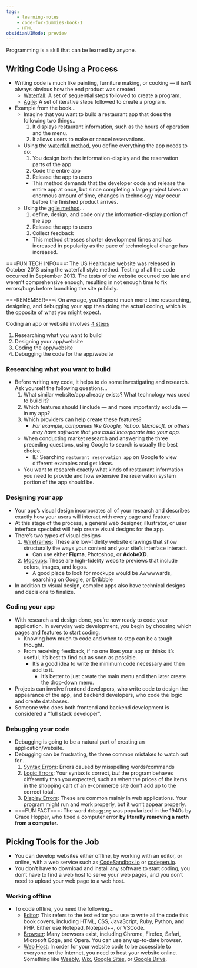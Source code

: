 ```yaml
---
tags:
    - learning-notes
	- code-for-dummies-book-1
	- HTML
obsidianUIMode: preview
---
```

Programming is a skill that can be learned by anyone.

## Writing Code Using a Process
* Writing code is much like painting, furniture making, or cooking — it isn’t always obvious how the end product was created.
	* <u>Waterfall</u>: A set of sequential steps followed to create a program.
	* <u>Agile</u>: A set of iterative steps followed to create a program.
* Example from the book…
	*  Imagine that you want to build a restaurant app that does the following two things..
		1. It displays restaurant information, such as the hours of operation and the menu.
		2. It allows users to make or cancel reservations.
	* Using the <u>waterfall method</u>, you define everything the app needs to do:
		1. You design both the information-display and the reservation parts of the app
		2. Code the entire app
		3. Release the app to users
		* This method demands that the developer code and release the entire app at once, but since completing a large project takes an enormous amount of time, changes in technology may occur before the finished product arrives.
	* Using the <u>agile method</u>…
		1. define, design, and code only the information-display portion of the app
		2. Release the app to users
		3. Collect feedback
		* This method stresses shorter development times and has increased in popularity as the pace of technological change has increased.

===FUN TECH INFO===: The US Healthcare website was released in October 2013 using the waterfall style method. Testing of all the code occurred in September 2013. The tests of the website occurred too late and weren’t comprehensive enough, resulting in not enough time to fix errors/bugs before launching the site publicly.

===REMEMBER===: On average, you’ll spend much more time researching, designing, and debugging your app than doing the actual coding, which is the opposite of what you might expect.

Coding an app or website involves <u>4 steps</u>
1. Researching what you want to build
2. Designing your app/website
3. Coding the app/website
4. Debugging the code for the app/website

### Researching what you want to build
* Before writing any code, it helps to do some investigating and research. Ask yourself the following questions…
	1. What similar website/app already exists? What technology was used to build it?
	2. Which features should I include — and more importantly exclude — in my app?
	3. Which providers can help create these features?
		* *For example, companies like Google, Yahoo, Microsoft, or others may have software that you could incorporate into your app.*
	* When conducting market research and answering the three preceding questions, using Google to search is usually the best choice.
		* IE: Searching `resturant reservation app` on Google to view different examples and get ideas.
	* You want to research exactly what kinds of restaurant information you need to provide and how extensive the reservation system portion of the app should be.

### Designing your app
* Your app’s visual design incorporates all of your research and describes exactly how your users will interact with every page and feature.
* At this stage of the process, a general web designer, illustrator, or user interface specialist will help create visual designs for the app.
* There’s two types of visual designs
	1. <u>Wireframes</u>: These are low-fidelity website drawings that show structurally the ways your content and your site’s interface interact.
		* Can use either **Figma**, Photoshop, or **AdobeXD**.
	2. <u>Mockups</u>: These are high-fidelity website previews that include colors, images, and logos.
		* A good place to look for mockups would be Awwwwards, searching on Google, or Dribbble
* In addition to visual design, complex apps also have technical designs and decisions to finalize.

### Coding your app
* With research and design done, you’re now ready to code your application. In everyday web development, you begin by choosing which pages and features to start coding.
	* Knowing how much to code and when to stop can be a tough thought.
	* From receiving feedback, if no one likes your app or thinks it’s useful, it’s best to find out as soon as possible.
		* It’s a good idea to write the minimum code necessary and then add to it.
			*  It’s better to just create the main menu and then later create the drop-down menu.
* Projects can involve frontend developers, who write code to design the appearance of the app, and backend developers, who code the logic and create databases.
* Someone who does both frontend and backend development is considered a “full stack developer”.

### Debugging your code
* Debugging is going to be a natural part of creating an application/website.
* Debugging can be frustrating, the three common mistakes to watch out for…
	1. <u>Syntax Errors</u>: Errors caused by misspelling words/commands
	2. <u>Logic Errors</u>: Your syntax is correct, *but* the program behaves differently than you expected, such as when the prices of the items in the shopping cart of an e-commerce site don’t add up to the correct total.
	3. <u>Display Errors</u>: These are common mainly in web applications. Your program might run and work properly, but it won’t appear properly.
* ===FUN FACT===: The word `debugging` was popularized in the 1940s by Grace Hopper, who fixed a computer error **by literally removing a moth from a computer**.

## Picking Tools for the Job
* You can develop websites either offline, by working with an editor, or online, with a web service such as [CodeSandbox.io](https://codesandbox.io/) or [codepen.io](https://codepen.io).
* You don’t have to download and install any software to start coding, you don’t have to find a web host to serve your web pages, and you don’t need to upload your web page to a web host.

### Working offline
* To code offline, you need the following…
	* <u>Editor</u>: This refers to the text editor you use to write all the code this book covers, including HTML, CSS, JavaScript, Ruby, Python, and PHP. Either use Notepad, Notepad++, or VSCode.
	* <u>Browser</u>: Many browsers exist, including Chrome, Firefox, Safari, Microsoft Edge, and Opera. You can use any up-to-date browser.
	* <u>Web Host</u>: In order for your website code to be accessible to everyone on the Internet, you need to host your website online. Something like [Weebly](https://www.weebly.com/), [Wix](https://www.wix.com/), [Google Sites](https://sites.google.com), or [Google Drive](https://www.google.com/drive/).